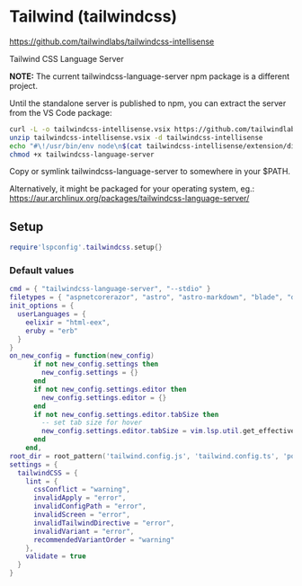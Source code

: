 # Tailwind (tailwindcss)

https://github.com/tailwindlabs/tailwindcss-intellisense

Tailwind CSS Language Server

**NOTE:** The current tailwindcss-language-server npm package is a different project.

Until the standalone server is published to npm, you can extract the server from the VS Code package:

```bash
curl -L -o tailwindcss-intellisense.vsix https://github.com/tailwindlabs/tailwindcss-intellisense/releases/download/v0.6.8/vscode-tailwindcss-0.6.8.vsix
unzip tailwindcss-intellisense.vsix -d tailwindcss-intellisense
echo "#\!/usr/bin/env node\n$(cat tailwindcss-intellisense/extension/dist/server/tailwindServer.js)" > tailwindcss-language-server
chmod +x tailwindcss-language-server
```

Copy or symlink tailwindcss-language-server to somewhere in your $PATH.

Alternatively, it might be packaged for your operating system, eg.:
https://aur.archlinux.org/packages/tailwindcss-language-server/


## Setup

```lua
require'lspconfig'.tailwindcss.setup{}
```


### Default values

```lua
cmd = { "tailwindcss-language-server", "--stdio" }
filetypes = { "aspnetcorerazor", "astro", "astro-markdown", "blade", "django-html", "edge", "eelixir", "ejs", "erb", "eruby", "gohtml", "haml", "handlebars", "hbs", "html", "html-eex", "jade", "leaf", "liquid", "markdown", "mdx", "mustache", "njk", "nunjucks", "php", "razor", "slim", "twig", "css", "less", "postcss", "sass", "scss", "stylus", "sugarss", "javascript", "javascriptreact", "reason", "rescript", "typescript", "typescriptreact", "vue", "svelte" }
init_options = {
  userLanguages = {
    eelixir = "html-eex",
    eruby = "erb"
  }
}
on_new_config = function(new_config)
      if not new_config.settings then
        new_config.settings = {}
      end
      if not new_config.settings.editor then
        new_config.settings.editor = {}
      end
      if not new_config.settings.editor.tabSize then
        -- set tab size for hover
        new_config.settings.editor.tabSize = vim.lsp.util.get_effective_tabstop()
      end
    end,
root_dir = root_pattern('tailwind.config.js', 'tailwind.config.ts', 'postcss.config.js', 'postcss.config.ts', 'package.json', 'node_modules', '.git')
settings = {
  tailwindCSS = {
    lint = {
      cssConflict = "warning",
      invalidApply = "error",
      invalidConfigPath = "error",
      invalidScreen = "error",
      invalidTailwindDirective = "error",
      invalidVariant = "error",
      recommendedVariantOrder = "warning"
    },
    validate = true
  }
}
```




